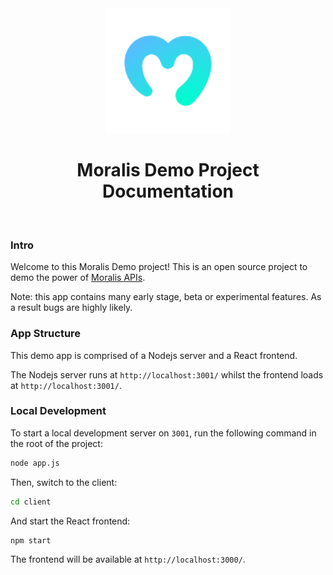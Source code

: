 <div align="center">
    <a align="center" href="https://moralis.io" target="_blank">
      <img src="https://github.com/MoralisWeb3/Moralis-JS-SDK/raw/main/assets/moralis-logo.svg" alt="Moralis JS SDK" height=200/>
    </a>
    <h1 align="center">Moralis Demo Project Documentation</h1>
  <br/>
</div>

### Intro
<p>Welcome to this Moralis Demo project! This is an open source project to demo the power of <a href="https://moralis.io?ref=demo-app" target="_blank">Moralis APIs</a>.</p>
<p>Note: this app contains many early stage, beta or experimental features. As a result bugs are highly likely.</p>

### App Structure
This demo app is comprised of a Nodejs server and a React frontend.

The Nodejs server runs at `http://localhost:3001/` whilst the frontend loads at `http://localhost:3001/`. 

### Local Development
To start a local development server on `3001`, run the following command in the root of the project:

```sh
node app.js
```

Then, switch to the client:
```sh
cd client
```

And start the React frontend:

```sh
npm start
```

The frontend will be available at `http://localhost:3000/`. 